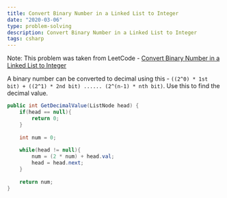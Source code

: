 ```yaml
---
title: Convert Binary Number in a Linked List to Integer
date: "2020-03-06"
type: problem-solving
description: Convert Binary Number in a Linked List to Integer
tags: csharp
---
```


Note: This problem was taken from LeetCode - [Convert Binary Number in a Linked List to Integer](https://leetcode.com/problems/convert-binary-number-in-a-linked-list-to-integer/)

A binary number can be converted to decimal using this - `((2^0) * 1st bit) + ((2^1) * 2nd bit) ...... (2^(n-1) * nth bit)`. Use this to find the decimal value.

```csharp
public int GetDecimalValue(ListNode head) {
    if(head == null){
        return 0;
    }   
    
    int num = 0;
    
    while(head != null){
        num = (2 * num) + head.val;
        head = head.next;
    }
    
    return num;
}
```
